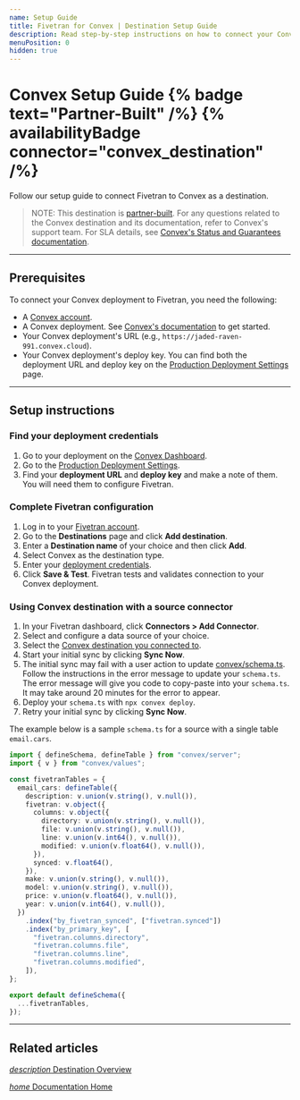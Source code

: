 ```yaml
---
name: Setup Guide
title: Fivetran for Convex | Destination Setup Guide
description: Read step-by-step instructions on how to connect your Convex deployment as a destination using Fivetran.
menuPosition: 0
hidden: true
---
```


# Convex Setup Guide {% badge text="Partner-Built" /%} {% availabilityBadge connector="convex_destination" /%}

Follow our setup guide to connect Fivetran to Convex as a destination. 

> NOTE: This destination is [partner-built](/docs/partner-built-program). For any questions related to the Convex destination and its documentation, refer to Convex's support team. For SLA details, see [Convex's Status and Guarantees documentation](https://docs.convex.dev/production/state).

---

## Prerequisites

To connect your Convex deployment to Fivetran, you need the following:
- A [Convex account](https://dashboard.convex.dev).
- A Convex deployment. See [Convex's documentation](https://docs.convex.dev/) to get started.
- Your Convex deployment's URL (e.g., `https://jaded-raven-991.convex.cloud`).
- Your Convex deployment's deploy key. You can find both the deployment URL and deploy key on the [Production Deployment Settings](https://docs.convex.dev/dashboard/deployments/deployment-settings) page. 

---

## Setup instructions

### <span class="step-item">Find your deployment credentials</span>

1. Go to your deployment on the [Convex Dashboard](https://dashboard.convex.dev/).
2. Go to the [Production Deployment Settings](https://docs.convex.dev/dashboard/deployments/deployment-settings).
3. Find your **deployment URL** and **deploy key** and make a note of them. You will need them to configure Fivetran.

### <span class="step-item">Complete Fivetran configuration</span>

1. Log in to your [Fivetran account](https://fivetran.com/login).
2. Go to the **Destinations** page and click **Add destination**.
3. Enter a **Destination name** of your choice and then click **Add**.
4. Select Convex as the destination type.
5. Enter your [deployment credentials](#findyourdeploymentcredentials).
6. Click **Save & Test**. Fivetran tests and validates connection to your Convex deployment.

### <span class="step-item">Using Convex destination with a source connector</span>

1. In your Fivetran dashboard, click **Connectors > Add Connector**.
2. Select and configure a data source of your choice.
3. Select the [Convex destination you connected to](#completefivetranconfiguration).
4. Start your initial sync by clicking **Sync Now**.
5. The initial sync may fail with a user action to update [convex/schema.ts](https://docs.convex.dev/database/schemas).
   Follow the instructions in the error message to update your `schema.ts`. The error message will give you code to
   copy-paste into your `schema.ts`. It may take around 20 minutes for the error to appear.
6. Deploy your `schema.ts` with `npx convex deploy`.
7. Retry your initial sync by clicking **Sync Now**.

The example below is a sample `schema.ts` for a source with a single table `email.cars`.
```typescript
import { defineSchema, defineTable } from "convex/server";
import { v } from "convex/values";

const fivetranTables = {
  email_cars: defineTable({
    description: v.union(v.string(), v.null()),
    fivetran: v.object({
      columns: v.object({
        directory: v.union(v.string(), v.null()),
        file: v.union(v.string(), v.null()),
        line: v.union(v.int64(), v.null()),
        modified: v.union(v.float64(), v.null()),
      }),
      synced: v.float64(),
    }),
    make: v.union(v.string(), v.null()),
    model: v.union(v.string(), v.null()),
    price: v.union(v.float64(), v.null()),
    year: v.union(v.int64(), v.null()),
  })
    .index("by_fivetran_synced", ["fivetran.synced"])
    .index("by_primary_key", [
      "fivetran.columns.directory",
      "fivetran.columns.file",
      "fivetran.columns.line",
      "fivetran.columns.modified",
    ]),
};

export default defineSchema({
  ...fivetranTables,
});
```

---

## Related articles

[<i aria-hidden="true" class="material-icons">description</i> Destination Overview](/docs/destinations/convex)

<b> </b>

[<i aria-hidden="true" class="material-icons">home</i> Documentation Home](/docs/getting-started)
